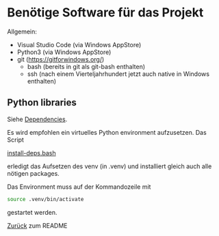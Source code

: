 # Benötige Software für das Projekt
Allgemein:
  * Visual Studio Code (via Windows AppStore)
  * Python3 (via Windows AppStore)
  * git (https://gitforwindows.org/)
    * bash (bereits in git als git-bash enthalten)
    * ssh (nach einem Vierteljahrhundert jetzt auch native in Windows enthalten)

## Python libraries
Siehe [Dependencies](python-dependencies.txt).

Es wird empfohlen ein virtuelles Python environment aufzusetzen. Das Script

[install-deps.bash](install-deps.bash)

erledigt das Aufsetzen des venv (in .venv) und installiert gleich auch alle nötigen packages.

Das Environment muss auf der Kommandozeile mit
```bash
source .venv/bin/activate
```
gestartet werden.



[Zurück](README.md) zum README
